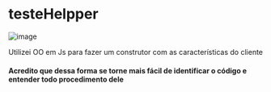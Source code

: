 # testeHelpper
![image](https://user-images.githubusercontent.com/51215549/117361446-69e3ea00-ae90-11eb-8506-066841245558.png)



<p>Utilizei OO em Js para fazer um construtor com as características do cliente</p>
<h4>Acredito que dessa forma se torne mais fácil de identificar o código e entender todo procedimento dele</h4>
